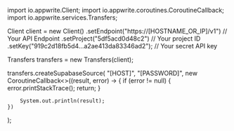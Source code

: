import io.appwrite.Client;
import io.appwrite.coroutines.CoroutineCallback;
import io.appwrite.services.Transfers;

Client client = new Client()
    .setEndpoint("https://[HOSTNAME_OR_IP]/v1") // Your API Endpoint
    .setProject("5df5acd0d48c2") // Your project ID
    .setKey("919c2d18fb5d4...a2ae413da83346ad2"); // Your secret API key

Transfers transfers = new Transfers(client);

transfers.createSupabaseSource(
    "[HOST]",
    "[PASSWORD]",
    new CoroutineCallback<>((result, error) -> {
        if (error != null) {
            error.printStackTrace();
            return;
        }

        System.out.println(result);
    })
);
